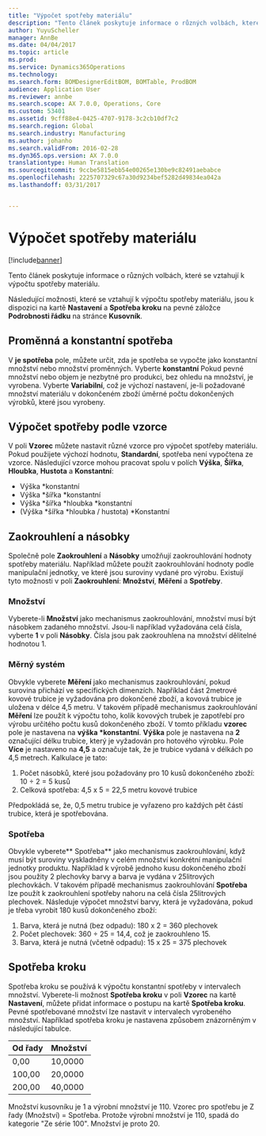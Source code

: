 ```yaml
---
title: "Výpočet spotřeby materiálu"
description: "Tento článek poskytuje informace o různých volbách, které se vztahují k výpočtu spotřeby materiálu."
author: YuyuScheller
manager: AnnBe
ms.date: 04/04/2017
ms.topic: article
ms.prod: 
ms.service: Dynamics365Operations
ms.technology: 
ms.search.form: BOMDesignerEditBOM, BOMTable, ProdBOM
audience: Application User
ms.reviewer: annbe
ms.search.scope: AX 7.0.0, Operations, Core
ms.custom: 53401
ms.assetid: 9cff88e4-0425-4707-9178-3c2cb10df7c2
ms.search.region: Global
ms.search.industry: Manufacturing
ms.author: johanho
ms.search.validFrom: 2016-02-28
ms.dyn365.ops.version: AX 7.0.0
translationtype: Human Translation
ms.sourcegitcommit: 9ccbe5815ebb54e00265e130be9c82491aebabce
ms.openlocfilehash: 2225707329c67a30d9234bef5282d49834ea042a
ms.lasthandoff: 03/31/2017


---
```


# <a name="calculate-material-consumption"></a>Výpočet spotřeby materiálu

[!include[banner](../includes/banner.md)]


Tento článek poskytuje informace o různých volbách, které se vztahují k výpočtu spotřeby materiálu. 

Následující možnosti, které se vztahují k výpočtu spotřeby materiálu, jsou k dispozici na kartě **Nastavení** a **Spotřeba kroku** na pevné záložce **Podrobnosti řádku** na stránce **Kusovník**.

## <a name="variable-and-constant-consumption"></a>Proměnná a konstantní spotřeba
V **je spotřeba** pole, můžete určit, zda je spotřeba se vypočte jako konstantní množství nebo množství proměnných. Vyberte **konstantní** Pokud pevné množství nebo objem je nezbytné pro produkci, bez ohledu na množství, je vyrobena. Vyberte **Variabilní**, což je výchozí nastavení, je-li požadované množství materiálu v dokončeném zboží úměrné počtu dokončených výrobků, které jsou vyrobeny.

## <a name="calculating-consumption-from-a-formula"></a>Výpočet spotřeby podle vzorce
V poli **Vzorec** můžete nastavit různé vzorce pro výpočet spotřeby materiálu. Pokud použijete výchozí hodnotu, **Standardní**, spotřeba není vypočtena ze vzorce. Následující vzorce mohou pracovat spolu v polích **Výška**, **Šířka**, **Hloubka**, **Hustota** a **Konstantní**:

-   Výška \*konstantní
-   Výška \*šířka \*konstantní
-   Výška \*šířka \*hloubka \*konstantní
-   (Výška \*šířka \*hloubka / hustota) \*Konstantní

## <a name="rounding-up-and-multiples"></a>Zaokrouhlení a násobky
Společně pole **Zaokrouhlení** a **Násobky** umožňují zaokrouhlování hodnoty spotřeby materiálu. Například můžete použít zaokrouhlování hodnoty podle manipulační jednotky, ve které jsou suroviny vydané pro výrobu. Existují tyto možnosti v poli **Zaokrouhlení**: **Množství**, **Měření** a **Spotřeby**.

### <a name="quantity"></a>Množství

Vyberete-li **Množství** jako mechanismus zaokrouhlování, množství musí být násobkem zadaného množství. Jsou-li například vyžadována celá čísla, vyberte **1** v poli **Násobky**. Čísla jsou pak zaokrouhlena na množství dělitelné hodnotou 1.

### <a name="measurement"></a>Měrný systém

Obvykle vyberete **Měření** jako mechanismus zaokrouhlování, pokud surovina přichází ve specifických dimenzích. Například část 2metrové kovové trubice je vyžadována pro dokončené zboží, a kovová trubice je uložena v délce 4,5 metru. V takovém případě mechanismus zaokrouhlování **Měření** lze použít k výpočtu toho, kolik kovových trubek je zapotřebí pro výrobu určitého počtu kusů dokončeného zboží. V tomto příkladu **vzorec** pole je nastavena na **výška \*konstantní**. **Výška** pole je nastavena na **2** označující délku trubice, který je vyžadován pro hotového výrobku. Pole **Více** je nastaveno na **4,5** a označuje tak, že je trubice vydaná v délkách po 4,5 metrech. Kalkulace je tato:

1.  Počet násobků, které jsou požadovány pro 10 kusů dokončeného zboží: 10 ÷ 2 = 5 kusů
2.  Celková spotřeba: 4,5 x 5 = 22,5 metru kovové trubice

Předpokládá se, že, 0,5 metru trubice je vyřazeno pro každých pět částí trubice, která je spotřebována.

### <a name="consumption"></a>Spotřeba

Obvykle vyberete** Spotřeba** jako mechanismus zaokrouhlování, když musí být suroviny vyskladněny v celém množství konkrétní manipulační jednotky produktu. Například k výrobě jednoho kusu dokončeného zboží jsou použity 2 plechovky barvy a barva je vydána v 25litrových plechovkách. V takovém případě mechanismus zaokrouhlování **Spotřeba** lze použít k zaokrouhlení spotřeby nahoru na celá čísla 25litrových plechovek. Následuje výpočet množství barvy, která je vyžadována, pokud je třeba vyrobit 180 kusů dokončeného zboží:

1.  Barva, která je nutná (bez odpadu): 180 x 2 = 360 plechovek
2.  Počet plechovek: 360 ÷ 25 = 14,4, což je zaokrouhleno 15.
3.  Barva, která je nutná (včetně odpadu): 15 x 25 = 375 plechovek

## <a name="step-consumption"></a>Spotřeba kroku
Spotřeba kroku se používá k výpočtu konstantní spotřeby v intervalech množství. Vyberete-li možnost **Spotřeba kroku** v poli **Vzorec** na kartě **Nastavení**, můžete přidat informace o postupu na kartě **Spotřeba kroku**. Pevné spotřebované množství lze nastavit v intervalech vyrobeného množství. Například spotřeba kroku je nastavena způsobem znázorněným v následující tabulce.

| Od řady | Množství |
|-------------|----------|
| 0,00        | 10,0000  |
| 100,00      | 20,0000  |
| 200,00      | 40,0000  |

Množství kusovníku je 1 a výrobní množství je 110. Vzorec pro spotřebu je Z řady (Množství) = Spotřeba. Protože výrobní množství je 110, spadá do kategorie "Ze série 100". Množství je proto 20.




